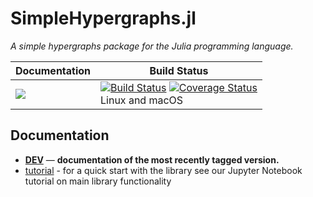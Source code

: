 # SimpleHypergraphs.jl

*A simple hypergraphs package for the Julia programming language.*

| **Documentation** | **Build Status** |
|---------------|--------------|
|[![][docs-latest-img]][docs-dev-url] | [![Build Status][travis-img]][travis-url]  [![Coverage Status][codecov-img]][codecov-url] <br/> Linux and macOS |

## Documentation

- [**DEV**][docs-dev-url] &mdash; **documentation of the most recently tagged version.**
- [tutorial](https://nbviewer.jupyter.org/github/pszufe/SimpleHypergraphs.jl/blob/examples/examples/basics/Basics.ipynb) - for a quick start with the library see our Jupyter Notebook tutorial on main library functionality

[docs-latest-img]: https://img.shields.io/badge/docs-latest-blue.svg
[docs-dev-url]: https://pszufe.github.io/SimpleHypergraphs.jl/latest

[travis-img]: https://travis-ci.org/pszufe/SimpleHypergraphs.jl.svg?branch=master
[travis-url]: https://travis-ci.org/pszufe/SimpleHypergraphs.jl

[codecov-img]: https://coveralls.io/repos/github/pszufe/SimpleHypergraphs.jl/badge.svg?branch=master
[codecov-url]: https://coveralls.io/github/pszufe/SimpleHypergraphs.jl?branch=master
